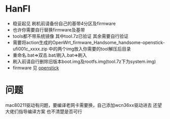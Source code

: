 # HanFI
* 稳妥起见 刷机前请备份自己的基带4分区及firmware
* 也许你需要自行替换firmware及基带
* tools都不带系统镜像 其中tool.7z已验证 其余需要自行验证 
* 需要将action生成的OpenWrt_firmware_Handsome_handsome-openstick-ufi001c_xxxx.zip 中的两个img放入你需要的tool解压后目录
* 重命名.bat=>双击.bat/刷入.bat=>刷入 
* 刷入前请自行删除旧版本boot.img及rootfs.img(tool.7z下为system.img)
* firmware 见 [openstick](https://github.com/OpenStick/OpenStick/releases)
# 问题 
mac80211驱动有问题，要编译老网卡需要换，自己添加wcn36xx驱动进去 
还望大佬们指导编译方案 也不清楚是否可行
